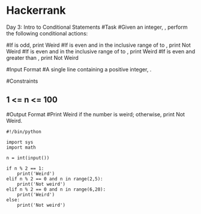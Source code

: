 # Hackerrank
Day 3: Intro to Conditional Statements
#Task
#Given an integer, , perform the following conditional actions:

#If  is odd, print Weird
#If  is even and in the inclusive range of  to , print Not Weird
#If  is even and in the inclusive range of  to , print Weird
#If  is even and greater than , print Not Weird

#Input Format
#A single line containing a positive integer, .

#Constraints
## 1 <= n <= 100


#Output Format
#Print Weird if the number is weird; otherwise, print Not Weird.

```
#!/bin/python

import sys
import math

n = int(input())

if n % 2 == 1:
    print('Weird')
elif n % 2 == 0 and n in range(2,5):
    print('Not weird')
elif n % 2 == 0 and n in range(6,20):
    print('Weird')
else:
    print('Not weird')
```
